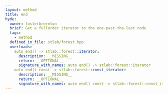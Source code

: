 ```yaml
---
layout: method
title: end
hyde:
  owner: fosterbrereton
  brief: Get a fullorder iterator to the one-past-the-last node
  tags:
    - method
  defined_in_file: stlab/forest.hpp
  overloads:
    auto end() -> stlab::forest::iterator:
      description: __MISSING__
      return: __OPTIONAL__
      signature_with_names: auto end() -> stlab::forest::iterator
    auto end() const -> stlab::forest::const_iterator:
      description: __MISSING__
      return: __OPTIONAL__
      signature_with_names: auto end() const -> stlab::forest::const_iterator
---
```

